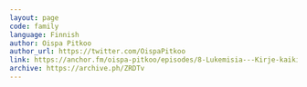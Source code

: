 ```yaml
---
layout: page
code: family
language: Finnish
author: Oispa Pitkoo
author_url: https://twitter.com/OispaPitkoo
link: https://anchor.fm/oispa-pitkoo/episodes/8-Lukemisia---Kirje-kaikille--joilla-ei-vielkn-ole-bitconia-e147qlp
archive: https://archive.ph/ZRDTv
---
```

